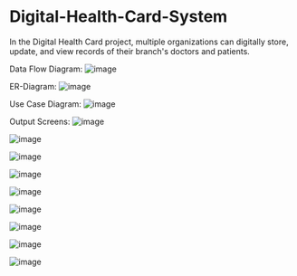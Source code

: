 # Digital-Health-Card-System
In the Digital Health Card project, multiple organizations can digitally store, update, and view records of their branch's doctors and patients.

Data Flow Diagram:
![image](https://github.com/user-attachments/assets/ce6bbf81-3fef-403a-9f0d-a5c404013045)

ER-Diagram:
![image](https://github.com/user-attachments/assets/bc67e7ab-8369-4939-855b-76af4d36d9f4)

Use Case Diagram:
![image](https://github.com/user-attachments/assets/0e359174-dbb7-4b17-9060-c50c29fca162)

Output Screens:
![image](https://github.com/user-attachments/assets/46f9ab94-d6e9-41c0-be46-1021f6fe53b9)

![image](https://github.com/user-attachments/assets/808d5a7c-94aa-45e9-b393-cfd45f560bbb)

![image](https://github.com/user-attachments/assets/5450120f-e0cd-452b-9c3d-8202feab7d03)

![image](https://github.com/user-attachments/assets/b6744cd7-7168-4303-aba7-3d68c8f3c810)

![image](https://github.com/user-attachments/assets/7f011813-9e65-4e31-9cab-c885c7982f49)

![image](https://github.com/user-attachments/assets/cbbafb99-3606-4029-b256-405cbb4636a6)

![image](https://github.com/user-attachments/assets/5c747e12-67c9-4e27-8865-7157859dd291)

![image](https://github.com/user-attachments/assets/10edd9b0-71ef-4a18-bb30-05349fd0b6a6)

![image](https://github.com/user-attachments/assets/f1bb47e0-2d83-4c26-9ee7-931617c0542c)
